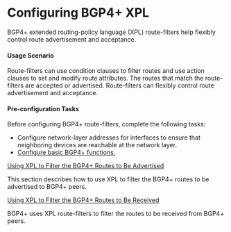 Configuring BGP4+ XPL
=====================

BGP4+ extended routing-policy language (XPL) route-filters help flexibly control route advertisement and acceptance.

#### Usage Scenario

Route-filters can use condition clauses to filter routes and use action clauses to set and modify route attributes. The routes that match the route-filters are accepted or advertised. Route-filters can flexibly control route advertisement and acceptance.


#### Pre-configuration Tasks

Before configuring BGP4+ route-filters, complete the following tasks:

* Configure network-layer addresses for interfaces to ensure that neighboring devices are reachable at the network layer.
* [Configure basic BGP4+ functions.](dc_vrp_bgp6_cfg_0003.html)


[Using XPL to Filter the BGP4+ Routes to Be Advertised](../../../../software/nev8r10_vrpv8r16/user/vrp/dc_vrp_bgp6_cfg_0088.html)

This section describes how to use XPL to filter the BGP4+ routes to be advertised to BGP4+ peers.

[Using XPL to Filter the BGP4+ Routes to Be Received](../../../../software/nev8r10_vrpv8r16/user/vrp/dc_vrp_bgp6_cfg_0089.html)

BGP4+ uses XPL route-filters to filter the routes to be received from BGP4+ peers.